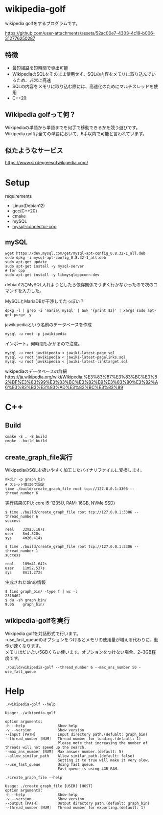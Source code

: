 # wikipedia-golf
wikipedia golfをするプログラムです。

https://github.com/user-attachments/assets/52ac00e7-4303-4c19-b006-312776250287

## 特徴
- 最短経路を短時間で導出可能
- WikipediaのSQLをそのまま使用せず、SQLの内容をメモリに取り込んでいるため、非常に高速
- SQLの内容をメモリに取り込む際には、高速化のためにマルチスレッドを使用
- C++20

## Wikipedia golfって何？
Wikipediaの単語から単語までを何手で移動できるかを競う遊びです。  
Wikipedia golfは全ての単語において、6手以内で可能と言われています。

## 似たようなサービス
https://www.sixdegreesofwikipedia.com/

# Setup

requirements
- Linux(Debian12)
- gcc(C++20)
- cmake
- mySQL
- [mysql-connector-cpp](https://github.com/mysql/mysql-connector-cpp)

## mySQL

```
wget https://dev.mysql.com/get/mysql-apt-config_0.8.32-1_all.deb
sudo dpkg -i mysql-apt-config_0.8.32-1_all.deb
sudo apt-get update
sudo apt-get install -y mysql-server
# for cpp
sudo apt-get install -y libmysqlcppconn-dev
```
debian12にMySQL入れようとしたら依存関係でうまく行かなかったので次のコマンドを入力した。

MySQLとMariaDBが干渉してたっぽい？
```
dpkg -l | grep -i 'maria\|mysql' | awk '{print $2}' | xargs sudo apt-get purge -y
```

jawikipediaという名前のデータベースを作成
```
mysql -u root -p jawikipedia
```
インポート。何時間もかかるので注意。
```
mysql -u root jawikipedia < jawiki-latest-page.sql
mysql -u root jawikipedia < jawiki-latest-pagelinks.sql
mysql -u root jawikipedia < jawiki-latest-linktarget.sql
```
wikipediaのデータベースの詳細
https://ja.wikipedia.org/wiki/Wikipedia:%E3%83%87%E3%83%BC%E3%82%BF%E3%83%99%E3%83%BC%E3%82%B9%E3%83%80%E3%82%A6%E3%83%B3%E3%83%AD%E3%83%BC%E3%83%89

# C++
## Build
```
cmake -S . -B build
cmake --build build
```

## create_graph_file実行
WikipediaのSQLを扱いやすく加工したバイナリファイルに変換します。

```
mkdir -p graph_bin
# スレッド数は6で設定
time ./build/create_graph_file root tcp://127.0.0.1:3306 --thread_number 6
```

実行結果(CPU: core i5-1235U, RAM: 16GB, NVMe SSD)
```
$ time ./build/create_graph_file root tcp://127.0.0.1:3306 --thread_number 6
success

real    32m23.187s
user    8m4.320s
sys     4m26.414s

$ time ./build/create_graph_file root tcp://127.0.0.1:3306 --thread_number 1
success

real    109m41.642s
user    11m52.537s
sys     8m11.272s
```

生成されたbinの情報
```
$ find graph_bin/ -type f | wc -l
2318462
$ du -sh graph_bin/
9.0G    graph_bin/
```

## wikipedia-golfを実行
Wikipedia golfを対話形式で行います。  
-use_fast_queueのオプションをつけるとメモリの使用量が増える代わりに、動作が速くなります。  
メモリはだいたい5GBくらい使います。オプションをつけない場合、2~3GB程度です。
```
./build/wikipedia-golf --thread_number 6 --max_ans_number 50 -use_fast_queue
```

# Help
```
./wikipedia-golf --help
```
```
Usage: ./wikipedia-golf

option arguments:
-h --help               Show help
-v --version            Show version
--input [PATH]          Input directory path.(defualt: graph_bin)
--thread_number [NUM]   Thread number for loading.(default: 1)
                        Please note that increasing the number of threads will not speed up the search.
--max_ans_number [NUM]  Max answer number.(default: 5)
--allow_similar_path    Allow similar_path.(default: false)
                        Setting it to true will make it very slow.
--use_fast_queue        Using fast queue.
                        Fast queue is using 4GB RAM.
```
```
./create_graph_file --help
```
```
Usage: ./create_graph_file [USER] [HOST]
option arguments:
-h --help               Show help
-v --version            Show version
--output [PATH]         Output directory path.(defualt: graph_bin)
--thread_number [NUM]   Thread number for exporting.(default: 1)
```
